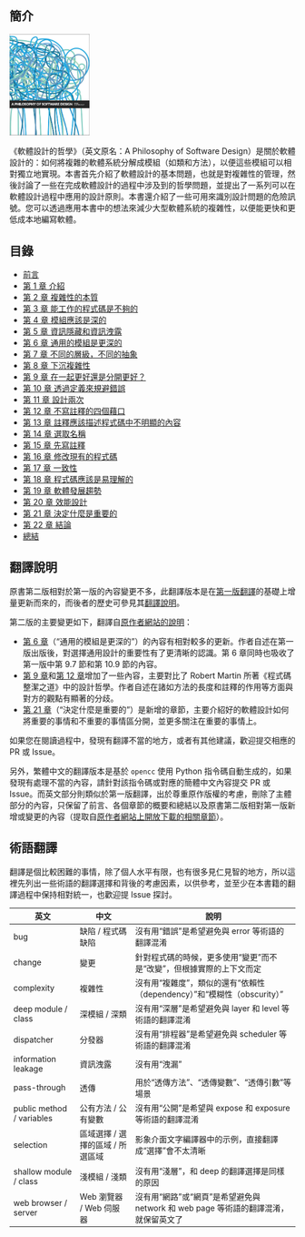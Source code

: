 ## 簡介

<img src="../figures/cover.jpeg" style="width: 28%" />

《軟體設計的哲學》（英文原名：A Philosophy of Software Design）是關於軟體設計的：如何將複雜的軟體系統分解成模組（如類和方法），以便這些模組可以相對獨立地實現。本書首先介紹了軟體設計的基本問題，也就是對複雜性的管理，然後討論了一些在完成軟體設計的過程中涉及到的哲學問題，並提出了一系列可以在軟體設計過程中應用的設計原則。本書還介紹了一些可用來識別設計問題的危險訊號。您可以透過應用本書中的想法來減少大型軟體系統的複雜性，以便能更快和更低成本地編寫軟體。

## 目錄

- [前言](preface.md)
- [第 1 章 介紹](ch01.md)
- [第 2 章 複雜性的本質](ch02.md)
- [第 3 章 能工作的程式碼是不夠的](ch03.md)
- [第 4 章 模組應該是深的](ch04.md)
- [第 5 章 資訊隱藏和資訊洩露](ch05.md)
- [第 6 章 通用的模組是更深的](ch06.md)
- [第 7 章 不同的層級，不同的抽象](ch07.md)
- [第 8 章 下沉複雜性](ch08.md)
- [第 9 章 在一起更好還是分開更好？](ch09.md)
- [第 10 章 透過定義來規避錯誤](ch10.md)
- [第 11 章 設計兩次](ch11.md)
- [第 12 章 不寫註釋的四個藉口](ch12.md)
- [第 13 章 註釋應該描述程式碼中不明顯的內容](ch13.md)
- [第 14 章 選取名稱](ch14.md)
- [第 15 章 先寫註釋](ch15.md)
- [第 16 章 修改現有的程式碼](ch16.md)
- [第 17 章 一致性](ch17.md)
- [第 18 章 程式碼應該是易理解的](ch18.md)
- [第 19 章 軟體發展趨勢](ch19.md)
- [第 20 章 效能設計](ch20.md)
- [第 21 章 決定什麼是重要的](ch21.md)
- [第 22 章 結論](ch22.md)
- [總結](summary.md)

## 翻譯說明

原書第二版相對於第一版的內容變更不多，此翻譯版本是在[第一版翻譯](https://github.com/yingang/aposd-zh)的基礎上增量更新而來的，而後者的歷史可參見其[翻譯說明](https://github.com/yingang/aposd-zh/tree/main/docs#%E7%BF%BB%E8%AF%91%E8%AF%B4%E6%98%8E)。

第二版的主要變更如下，翻譯自[原作者網站的說明](https://web.stanford.edu/~ouster/cgi-bin/book.php)：
- [第 6 章](ch06.md)（“通用的模組是更深的”）的內容有相對較多的更新。作者自述在第一版出版後，對選擇通用設計的重要性有了更清晰的認識。第 6 章同時也吸收了第一版中第 9.7 節和第 10.9 節的內容。
- [第 9 章](ch09.md)和[第 12 章](ch12.md)增加了一些內容，主要對比了 Robert Martin 所著《程式碼整潔之道》中的設計哲學。作者自述在諸如方法的長度和註釋的作用等方面與對方的觀點有顯著的分歧。
- [第 21 章](ch21.md)（“決定什麼是重要的”）是新增的章節，主要介紹好的軟體設計如何將重要的事情和不重要的事情區分開，並更多關注在重要的事情上。

如果您在閱讀過程中，發現有翻譯不當的地方，或者有其他建議，歡迎提交相應的 PR 或 Issue。

另外，繁體中文的翻譯版本是基於 `opencc` 使用 Python 指令碼自動生成的，如果發現有處理不當的內容，請針對該指令碼或對應的簡體中文內容提交 PR 或 Issue。而英文部分則類似於第一版翻譯，出於尊重原作版權的考慮，刪除了主體部分的內容，只保留了前言、各個章節的概要和總結以及原書第二版相對第一版新增或變更的內容（提取自[原作者網站上開放下載的相關章節](https://web.stanford.edu/~ouster/cgi-bin/aposd2ndEdExtract.pdf)）。

## 術語翻譯

翻譯是個比較困難的事情，除了個人水平有限，也有很多見仁見智的地方，所以這裡先列出一些術語的翻譯選擇和背後的考慮因素，以供參考，並至少在本書籍的翻譯過程中保持相對統一，也歡迎提 Issue 探討。

|英文|中文|說明|
|-|-|-|
|bug|缺陷 / 程式碼缺陷|沒有用“錯誤”是希望避免與 error 等術語的翻譯混淆|
|change|變更|針對程式碼的時候，更多使用“變更”而不是“改變”，但根據實際的上下文而定|
|complexity|複雜性|沒有用“複雜度”，類似的還有“依賴性（dependency）”和“模糊性（obscurity）”|
|deep module / class|深模組 / 深類|沒有用“深層”是希望避免與 layer 和 level 等術語的翻譯混淆|
|dispatcher|分發器|沒有用“排程器”是希望避免與 scheduler 等術語的翻譯混淆|
|information leakage|資訊洩露|沒有用“洩漏”|
|pass-through|透傳|用於“透傳方法”、“透傳變數”、“透傳引數”等場景|
|public method / variables|公有方法 / 公有變數|沒有用“公開”是希望與 expose 和 exposure 等術語的翻譯混淆|
|selection|區域選擇 / 選擇的區域 / 所選區域|影象介面文字編譯器中的示例，直接翻譯成“選擇”會不太清晰|
|shallow module / class|淺模組 / 淺類|沒有用“淺層”，和 deep 的翻譯選擇是同樣的原因|
|web browser / server|Web 瀏覽器 / Web 伺服器|沒有用“網路”或“網頁”是希望避免與 network 和 web page 等術語的翻譯混淆，就保留英文了|